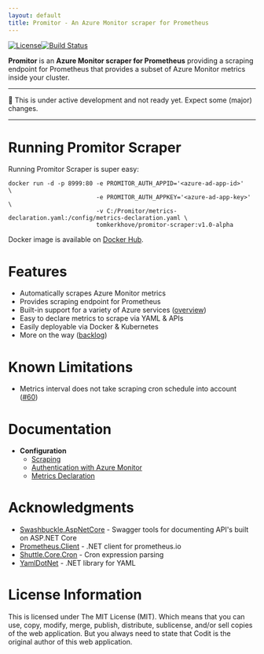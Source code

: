 ```yaml
---
layout: default
title: Promitor - An Azure Monitor scraper for Prometheus
---
```

[![License](https://img.shields.io/github/license/mashape/apistatus.svg)](./LICENSE)[![Build Status](https://travis-ci.org/tomkerkhove/promitor.svg?branch=master)](https://travis-ci.org/tomkerkhove/promitor)

**Promitor** is an **Azure Monitor scraper for Prometheus** providing a scraping endpoint for Prometheus that provides a subset of Azure Monitor metrics inside your cluster.

----------------------------

:rotating_light: This is under active development and not ready yet. Expect some (major) changes.

----------------------------

# Running Promitor Scraper
Running Promitor Scraper is super easy:
```
docker run -d -p 8999:80 -e PROMITOR_AUTH_APPID='<azure-ad-app-id>'   \
                         -e PROMITOR_AUTH_APPKEY='<azure-ad-app-key>' \
                         -v C:/Promitor/metrics-declaration.yaml:/config/metrics-declaration.yaml \ 
                         tomkerkhove/promitor-scraper:v1.0-alpha
```

Docker image is available on [Docker Hub](https://hub.docker.com/r/tomkerkhove/promitor-scraper/).

# Features

- Automatically scrapes Azure Monitor metrics
- Provides scraping endpoint for Prometheus
- Built-in support for a variety of Azure services ([overview](configuration/metrics))
- Easy to declare metrics to scrape via YAML & APIs
- Easily deployable via Docker & Kubernetes
- More on the way ([backlog](https://github.com/tomkerkhove/promitor/issues))

# Known Limitations
- Metrics interval does not take scraping cron schedule into account ([#60](https://github.com/tomkerkhove/promitor/issues/60))

# Documentation
- **Configuration**
    - [Scraping](configuration#scraping)
    - [Authentication with Azure Monitor](configuration#authentication-with-azure-monitor)
    - [Metrics Declaration](configuration/metrics)

# Acknowledgments

- [Swashbuckle.AspNetCore](https://github.com/domaindrivendev/Swashbuckle.AspNetCore) - Swagger tools for documenting API's built on ASP.NET Core
- [Prometheus.Client](https://github.com/PrometheusClientNet/Prometheus.Client) - .NET client for prometheus.io
- [Shuttle.Core.Cron](https://github.com/Shuttle/Shuttle.Core.Cron) - Cron expression parsing
- [YamlDotNet](https://github.com/aaubry/YamlDotNet) - .NET library for YAML

# License Information
This is licensed under The MIT License (MIT). Which means that you can use, copy, modify, merge, publish, distribute, sublicense, and/or sell copies of the web application. But you always need to state that Codit is the original author of this web application.
